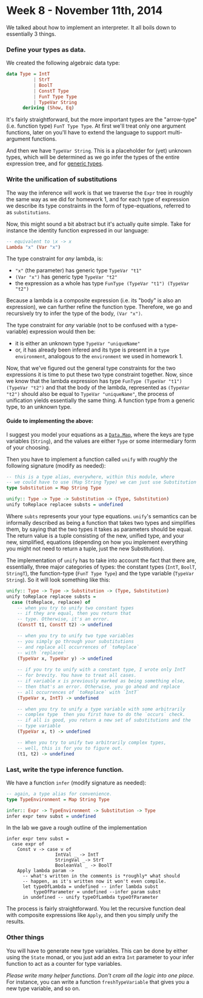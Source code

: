 # Week 8 - November 11th, 2014

We talked about how to implement an interpreter. It all boils down to essentially 3 things.

### Define your types as data.

We created the following algebraic data type:  
```haskell
data Type = IntT
          | StrT
          | BoolT
          | ConstT Type
          | FunT Type Type
          | TypeVar String
      deriving (Show, Eq)
```

It's fairly straightforward, but the more important types are the "arrow-type" (i.e. function type) `FunT Type Type`. At first we'll treat only one argument functions, later on you'll have to extend the language to support multi-argument functions.  

And then we have `TypeVar String`. This is a placeholder for (yet) unknown types, which will be determined as we go infer the types of the entire expression tree, and for [generic types](https://github.com/2014-Fall-UPT-PLDA/labs/blob/master/homework/02/homework-02.md#hints).

### Write the unification of substitutions

The way the inference will work is that we traverse the `Expr` tree in roughly the same way as we did for homework 1, and for each type of expression we describe its type constraints in the form of type-equations, referred to as `substitutions`.  

Now, this might sound a bit abstract but it's actually quite simple. Take for instance the identity function expressed in our language:  
```Haskell
-- equivalent to \x -> x
Lambda "x" (Var "x")
```

The type constraint for *any* lambda, is:  
* `"x"` (the parameter) has generic type `TypeVar "t1"`  
* `(Var "x")` has generic type `TypeVar "t2"`  
* the expression as a whole has type `FunType (TypeVar "t1") (TypeVar "t2")`  

Because a lambda is a composite expression (i.e. its "body" is also an expression), we can further refine the function type.  Therefore, we go and recursively try to infer the type of the body, `(Var "x")`.  

The type constraint for *any* variable (not to be confused with a type-variable) expression would then be:
* it is either an unknown type `TypeVar "uniqueName"`
* or, it has already been infered and its type is present in a `type environment`, analogous to the `environment` we used in homework 1.  

Now, that we've figured out the general type constraints for the two expressions it is time to put these two type constraint together. Now, since we know that the lambda expression has type `FunType (TypeVar "t1") (TypeVar "t2")` and that the body of the lambda, represented as `(TypeVar "t2")` should also be equal to `TypeVar "uniqueName"`, the process of unification yields essentially the same thing. A function type from a generic type, to an unknown type.  

#### Guide to implementing the above:

I suggest you model your equations as a [`Data.Map`](https://www.haskell.org/ghc/docs/latest/html/libraries/containers/Data-Map.html), where the keys are type variables (`String`), and the values are either `Type` or some intermediary form of your choosing.  

Then you have to implement a function called `unify` with *roughly* the following signature (modify as needed):  

```Haskell
-- this is a type alias, everywhere, within this module, where
-- we could have to use (Map String Type) we can just use Substitution
type Substitution = Map String Type

unify:: Type -> Type -> Substitution -> (Type, Substitution)
unify toReplace replacee substs = undefined
```

Where `subts` represents your your type equations. `unify`'s semantics can be informally described as being a function that takes two types and simplifies them, by saying that the two types it takes as parameters should be equal. The return value is a tuple consisting of the new, unified type, and your new, simplified, equations (depending on how you implement everything you might not need to return a tuple, just the new Substitution). 

The implementation of `unify` has to take into account the fact that there are, essentially, three major categories of types: the constant types (`IntT`, `BoolT`, `StringT`), the function-type (`FunT Type Type`) and the type variable (`TypeVar String`). So it will look something like this:

```Haskell
unify:: Type -> Type -> Substitution -> (Type, Substitution)
unify toReplace replacee substs =
  case (toReplace, replacee) of
    -- when you try to unify two constant types
    -- if they are equal, then you return that 
    -- type. Otherwise, it's an error.
    (ConstT t1, ConstT t2) -> undefined

    -- when you try to unify two type variables
    -- you simply go through your substitutions
    -- and replace all occurrences of `toReplace`
    -- with `replacee`
    (TypeVar x, TypeVar y) -> undefined
    
    -- if you try to unify with a constant type, I wrote only IntT
    -- for brevity. You have to treat all cases.
    -- if variable x is previously marked as being something else,
    -- then that's an error. Otherwise, you go ahead and replace 
    -- all occurrences of `toReplace` with `IntT`
    (TypeVar x, IntT) -> undefined

    -- when you try to unify a type variable with some arbitrarily
    -- complex type  then you first have to do the `occurs` check.
    -- if all is good, you return a new set of substitutions and the
    -- type variable
    (TypeVar x, t) -> undefined

    -- When you try to unify two arbitrarily complex types, 
    -- well, this is for you to figure out.  
    (t1, t2) -> undefined

```

### Last, write the type inference function.

We have a function `infer` (modify signature as needed):
```Haskell
-- again, a type alias for convenience.
type TypeEnvironment = Map String Type

infer:: Expr -> TypeEnvironment -> Substitution -> Type
infer expr tenv subst = undefined
```

In the lab we gave a rough outline of the implementation
```
infer expr tenv subst =
  case expr of
    Const v -> case v of
                  IntVal _ -> IntT
                  StringVal _-> StrT
                  BooleanVal _ -> BoolT
    Apply lambda param -> 
      -- what's written in the comments is *roughly* what should
      -- happen, as it's written now it won't even compile.
      let typeOfLambda = undefined -- infer lambda subst
          typeOfParameter = undefined --infer param subst
      in undefined -- unify typeOfLambda typeOfParameter
```

The process is fairly straightforward. You let the recursive function deal with composite expressions like `Apply`, and then you simply unify the results.  


### Other things

You will have to generate new type variables. This can be done by either using the `State` monad, or you just add an extra `Int` parameter  to your infer function to act as a counter for type variables.  

*_Please write many helper functions. Don't cram all the logic into one place._* For instance, you can write a function `freshTypeVariable` that gives you a new type variable, and so on.



